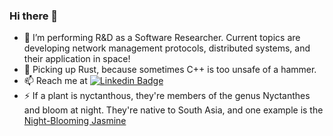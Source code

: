 ### Hi there 👋

- :telescope: I’m performing R&D as a Software Researcher. Current topics are developing network management protocols, distributed systems, and their application in space!
- :seedling: Picking up Rust, because sometimes C++ is too unsafe of a hammer.
- :mailbox: Reach me at [![Linkedin Badge](https://img.shields.io/badge/-montgomerydev-blue?style=flat&logo=Linkedin&logoColor=white)](https://www.linkedin.com/in/montgomerydev/)
- :zap: If a plant is nyctanthous, they're members of the genus Nyctanthes and bloom at night. They're native to South Asia, and one example is the [Night-Blooming Jasmine](https://commons.wikimedia.org/wiki/File:Shiuli_phool_-_panoramio.jpg#/media/File:Shiuli_phool_-_panoramio.jpg)

<!--
**nyctanthous/nyctanthous** is a ✨ _special_ ✨ repository because its `README.md` (this file) appears on your GitHub profile.

Here are some ideas to get you started:

- 🔭 I’m currently working on ...
- 🌱 I’m currently learning ...
- 👯 I’m looking to collaborate on ...
- 🤔 I’m looking for help with ...
- 💬 Ask me about ...
- 📫 How to reach me: ...
- 😄 Pronouns: ...
- ⚡ Fun fact: ...
-->
